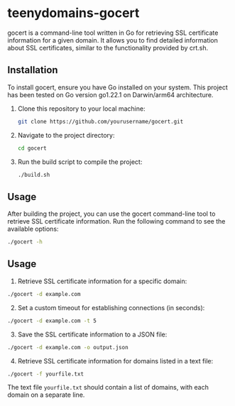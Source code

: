 # teenydomains-gocert

gocert is a command-line tool written in Go for retrieving SSL certificate information for a given domain. It allows you to find detailed information about SSL certificates, similar to the functionality provided by crt.sh.

## Installation

To install gocert, ensure you have Go installed on your system. This project has been tested on Go version go1.22.1 on Darwin/arm64 architecture.

1. Clone this repository to your local machine:

    ```bash
    git clone https://github.com/yourusername/gocert.git
    ```

2. Navigate to the project directory:

    ```bash
    cd gocert
    ```

3. Run the build script to compile the project:

    ```bash
    ./build.sh
    ```

## Usage

After building the project, you can use the gocert command-line tool to retrieve SSL certificate information. Run the following command to see the available options:

```bash
./gocert -h
```

## Usage

1. Retrieve SSL certificate information for a specific domain:

  ```bash
  ./gocert -d example.com
  ```

2. Set a custom timeout for establishing connections (in seconds):

  ```bash
  ./gocert -d example.com -t 5
  ```

3. Save the SSL certificate information to a JSON file:
  ```bash
  ./gocert -d example.com -o output.json
  ```

4. Retrieve SSL certificate information for domains listed in a text file:

  ```bash
  ./gocert -f yourfile.txt
  ```

  The text file `yourfile.txt` should contain a list of domains, with each domain on a separate line.



